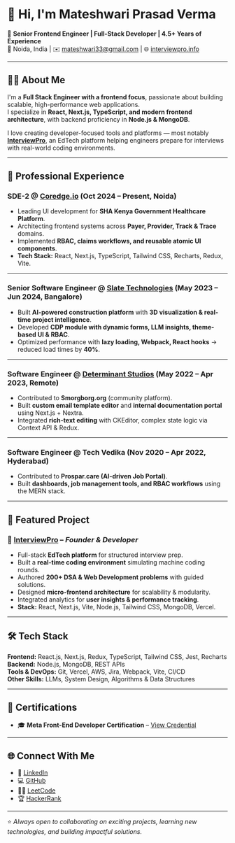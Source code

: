 # 👋 Hi, I'm Mateshwari Prasad Verma

🚀 **Senior Frontend Engineer | Full-Stack Developer | 4.5+ Years of Experience**  
📍 Noida, India | ✉️ mateshwari33@gmail.com | 🌐 [interviewpro.info](https://www.interviewpro.info)  

---

## 🧑‍💻 About Me
I'm a **Full Stack Engineer with a frontend focus**, passionate about building scalable, high-performance web applications.  
I specialize in **React, Next.js, TypeScript, and modern frontend architecture**, with backend proficiency in **Node.js & MongoDB**.  

I love creating developer-focused tools and platforms — most notably **[InterviewPro](https://www.interviewpro.info/)**, an EdTech platform helping engineers prepare for interviews with real-world coding environments.

---

## 💼 Professional Experience

### **SDE-2 @ [Coredge.io](https://www.apeiro.digital/)** (Oct 2024 – Present, Noida)
- Leading UI development for **SHA Kenya Government Healthcare Platform**.  
- Architecting frontend systems across **Payer, Provider, Track & Trace** domains.  
- Implemented **RBAC, claims workflows, and reusable atomic UI components**.  
- **Tech Stack:** React, Next.js, TypeScript, Tailwind CSS, Recharts, Redux, Vite.

---

### **Senior Software Engineer @ [Slate Technologies](https://slate.ai/)** (May 2023 – Jun 2024, Bangalore)
- Built **AI-powered construction platform** with **3D visualization & real-time project intelligence**.  
- Developed **CDP module with dynamic forms, LLM insights, theme-based UI & RBAC**.  
- Optimized performance with **lazy loading, Webpack, React hooks** → reduced load times by **40%**.  

---

### **Software Engineer @ [Determinant Studios](https://smorgborg.org/)** (May 2022 – Apr 2023, Remote)
- Contributed to **Smorgborg.org** (community platform).  
- Built **custom email template editor** and **internal documentation portal** using Next.js + Nextra.  
- Integrated **rich-text editing** with CKEditor, complex state logic via Context API & Redux.

---

### **Software Engineer @ Tech Vedika** (Nov 2020 – Apr 2022, Hyderabad)
- Contributed to **Prospar.care (AI-driven Job Portal)**.  
- Built **dashboards, job management tools, and RBAC workflows** using the MERN stack.

---

## 📌 Featured Project

### 🚀 [InterviewPro](https://www.interviewpro.info/) – *Founder & Developer*
- Full-stack **EdTech platform** for structured interview prep.  
- Built a **real-time coding environment** simulating machine coding rounds.  
- Authored **200+ DSA & Web Development problems** with guided solutions.  
- Designed **micro-frontend architecture** for scalability & modularity.  
- Integrated analytics for **user insights & performance tracking**.  
- **Stack:** React, Next.js, Vite, Node.js, Tailwind CSS, MongoDB, Vercel.  

---

## 🛠️ Tech Stack

**Frontend:** React.js, Next.js, Redux, TypeScript, Tailwind CSS, Jest, Recharts  
**Backend:** Node.js, MongoDB, REST APIs  
**Tools & DevOps:** Git, Vercel, AWS, Jira, Webpack, Vite, CI/CD  
**Other Skills:** LLMs, System Design, Algorithms & Data Structures  

---

## 📜 Certifications
- 🎓 **Meta Front-End Developer Certification** – [View Credential](https://www.coursera.org/account/accomplishments/professional-cert/WOIGGJRHPK18)  

---

## 🌐 Connect With Me
- 💼 [LinkedIn](https://www.linkedin.com/in/mateshwari-verma-a41143168/)  
- 💻 [GitHub](https://github.com/mpv33)  
- 🧑‍💻 [LeetCode](https://leetcode.com/u/mateshwari33/)  
- 🏆 [HackerRank](https://www.hackerrank.com/profile/mateshwari33)  

---

⭐️ *Always open to collaborating on exciting projects, learning new technologies, and building impactful solutions.*
